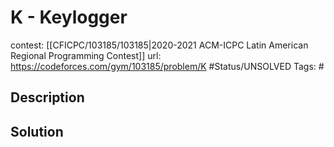 # K - Keylogger

contest: [[CFICPC/103185/103185|2020-2021 ACM-ICPC Latin American Regional Programming Contest]]
url: https://codeforces.com/gym/103185/problem/K
#Status/UNSOLVED
Tags: #

## Description

## Solution

